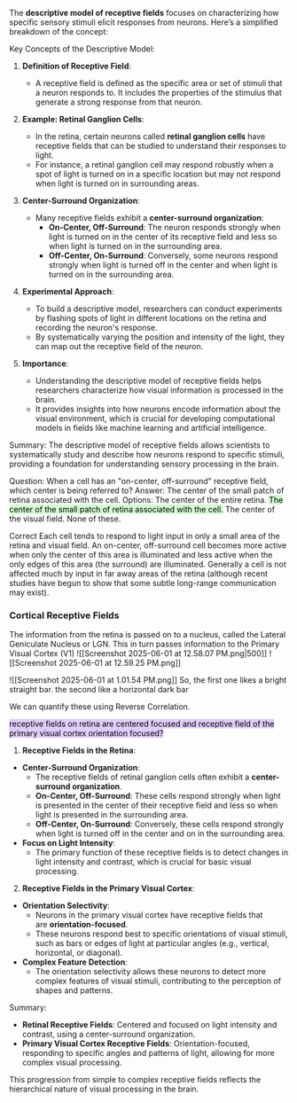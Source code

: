 The **descriptive model of receptive fields** focuses on characterizing how specific sensory stimuli elicit responses from neurons. Here’s a simplified breakdown of the concept:

Key Concepts of the Descriptive Model:
1. **Definition of Receptive Field**:
    - A receptive field is defined as the specific area or set of stimuli that a neuron responds to. It includes the properties of the stimulus that generate a strong response from that neuron.
    
2. **Example: Retinal Ganglion Cells**:
    - In the retina, certain neurons called **retinal ganglion cells** have receptive fields that can be studied to understand their responses to light.
    - For instance, a retinal ganglion cell may respond robustly when a spot of light is turned on in a specific location but may not respond when light is turned on in surrounding areas.
    
3. **Center-Surround Organization**:
    - Many receptive fields exhibit a **center-surround organization**:
        - **On-Center, Off-Surround**: The neuron responds strongly when light is turned on in the center of its receptive field and less so when light is turned on in the surrounding area.
        - **Off-Center, On-Surround**: Conversely, some neurons respond strongly when light is turned off in the center and when light is turned on in the surrounding area.
        
4. **Experimental Approach**:
    - To build a descriptive model, researchers can conduct experiments by flashing spots of light in different locations on the retina and recording the neuron's response.
    - By systematically varying the position and intensity of the light, they can map out the receptive field of the neuron.
    
5. **Importance**:
    - Understanding the descriptive model of receptive fields helps researchers characterize how visual information is processed in the brain.
    - It provides insights into how neurons encode information about the visual environment, which is crucial for developing computational models in fields like machine learning and artificial intelligence.

Summary:
The descriptive model of receptive fields allows scientists to systematically study and describe how neurons respond to specific stimuli, providing a foundation for understanding sensory processing in the brain.


Question: When a cell has an "on-center, off-surround" receptive field, which center is being referred to?
Answer: The center of the small patch of retina associated with the cell.
Options:
The center of the entire retina.
<mark style="background: #BBFABBA6;">The center of the small patch of retina associated with the cell.</mark>
The center of the visual field.
None of these.

Correct
Each cell tends to respond to light input in only a small area of the retina and visual field. An on-center, off-surround cell becomes more active when only the center of this area is illuminated and less active when the only edges of this area (the surround) are illuminated. Generally a cell is not affected much by input in far away areas of the retina (although recent studies have begun to show that some subtle long-range communication may exist).
### Cortical Receptive Fields
The information from the retina is passed on to a nucleus, called the Lateral Geniculate Nucleus or LGN. This in turn passes information to the Primary Visual Cortex (V1)
![[Screenshot 2025-06-01 at 12.58.07 PM.png|500]]
![[Screenshot 2025-06-01 at 12.59.25 PM.png]]

![[Screenshot 2025-06-01 at 1.01.54 PM.png]]
So, the first one likes a bright straight bar.
the second like a horizontal dark bar

We can quantify these using Reverse Correlation.

<mark style="background: #D2B3FFA6;">receptive fields on retina are centered focused and receptive field of the primary visual cortex orientation focused?</mark>
1. **Receptive Fields in the Retina**:
- **Center-Surround Organization**:
    - The receptive fields of retinal ganglion cells often exhibit a **center-surround organization**.
    - **On-Center, Off-Surround**: These cells respond strongly when light is presented in the center of their receptive field and less so when light is presented in the surrounding area.
    - **Off-Center, On-Surround**: Conversely, these cells respond strongly when light is turned off in the center and on in the surrounding area.
- **Focus on Light Intensity**:
    - The primary function of these receptive fields is to detect changes in light intensity and contrast, which is crucial for basic visual processing.

2. **Receptive Fields in the Primary Visual Cortex**:
- **Orientation Selectivity**:
    - Neurons in the primary visual cortex have receptive fields that are **orientation-focused**.
    - These neurons respond best to specific orientations of visual stimuli, such as bars or edges of light at particular angles (e.g., vertical, horizontal, or diagonal).
- **Complex Feature Detection**:
    - The orientation selectivity allows these neurons to detect more complex features of visual stimuli, contributing to the perception of shapes and patterns.

Summary:
- **Retinal Receptive Fields**: Centered and focused on light intensity and contrast, using a center-surround organization.
- **Primary Visual Cortex Receptive Fields**: Orientation-focused, responding to specific angles and patterns of light, allowing for more complex visual processing.

This progression from simple to complex receptive fields reflects the hierarchical nature of visual processing in the brain.

